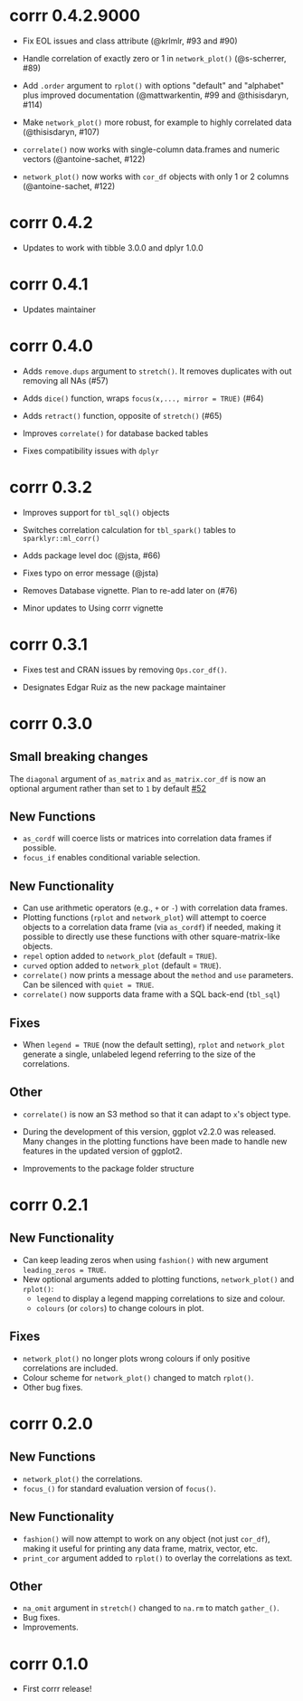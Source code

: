 # corrr 0.4.2.9000

- Fix EOL issues and class attribute (@krlmlr, #93 and #90)

- Handle correlation of exactly zero or 1 in `network_plot()` (@s-scherrer, #89)

- Add `.order` argument to `rplot()` with options "default" and "alphabet" plus improved documentation (@mattwarkentin, #99 and @thisisdaryn, #114)

- Make `network_plot()` more robust, for example to highly correlated data (@thisisdaryn, #107)

- `correlate()` now works with single-column data.frames and numeric vectors (@antoine-sachet, #122)

- `network_plot()` now works with `cor_df` objects with only 1 or 2 columns (@antoine-sachet, #122)


# corrr 0.4.2

- Updates to work with tibble 3.0.0  and dplyr 1.0.0

# corrr 0.4.1

- Updates maintainer

# corrr 0.4.0

- Adds `remove.dups` argument to `stretch()`.  It removes duplicates with out removing all NAs (#57)

- Adds `dice()` function, wraps `focus(x,..., mirror = TRUE)` (#64)

- Adds `retract()` function, opposite of `stretch()` (#65)

- Improves `correlate()` for database backed tables

- Fixes compatibility issues with `dplyr` 

# corrr 0.3.2

- Improves support for `tbl_sql()` objects

- Switches correlation calculation for `tbl_spark()` tables to `sparklyr::ml_corr()`

- Adds package level doc (@jsta, #66)

- Fixes typo on error message (@jsta)

- Removes Database vignette. Plan to re-add later on (#76)

- Minor updates to Using corrr vignette

# corrr 0.3.1

- Fixes test and CRAN issues by removing `Ops.cor_df()`. 

- Designates Edgar Ruiz as the new package maintainer

# corrr 0.3.0

## Small breaking changes

The `diagonal` argument of `as_matrix` and `as_matrix.cor_df` is now an optional argument rather than set to `1` by default [#52](https://github.com/drsimonj/corrr/issues/52)

## New Functions

- `as_cordf` will coerce lists or matrices into correlation data frames if possible.
- `focus_if` enables conditional variable selection.

## New Functionality

- Can use arithmetic operators (e.g., `+` or `-`) with correlation data frames.
- Plotting functions (`rplot` and `network_plot`) will attempt to coerce objects to a correlation data frame (via `as_cordf`) if needed, making it possible to directly use these functions with other square-matrix-like objects.
- `repel` option added to `network_plot` (default = `TRUE`).
- `curved` option added to `network_plot` (default = `TRUE`).
- `correlate()` now prints a message about the `method` and `use` parameters. Can be silenced with `quiet = TRUE`.
- `correlate()` now supports data frame with a SQL back-end (`tbl_sql`)

## Fixes

- When `legend = TRUE` (now the default setting), `rplot` and `network_plot` generate a single, unlabeled legend referring to the size of the correlations.

## Other

- `correlate()` is now an S3 method so that it can adapt to `x`'s object type.

- During the development of this version, ggplot v2.2.0 was released. Many changes in the plotting functions have been made to handle new features in the updated version of ggplot2.

- Improvements to the package folder structure

# corrr 0.2.1

## New Functionality

- Can keep leading zeros when using `fashion()` with new argument `leading_zeros = TRUE`.
- New optional arguments added to plotting functions, `network_plot()` and `rplot()`:
  - `legend` to display a legend mapping correlations to size and colour.
  - `colours` (or `colors`) to change colours in plot.

## Fixes

- `network_plot()` no longer plots wrong colours if only positive correlations are included.
- Colour scheme for `network_plot()` changed to match `rplot()`.
- Other bug fixes.

# corrr 0.2.0

## New Functions

- `network_plot()` the correlations.
- `focus_()` for standard evaluation version of `focus()`.

## New Functionality

- `fashion()` will now attempt to work on any object (not just `cor_df`), making it useful for printing any data frame, matrix, vector, etc.
- `print_cor` argument added to `rplot()` to overlay the correlations as text.

## Other

- `na_omit` argument in `stretch()` changed to `na.rm` to match `gather_()`.
- Bug fixes.
- Improvements.

# corrr 0.1.0

- First corrr release!
